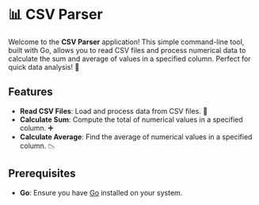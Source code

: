 # 📊 CSV Parser

Welcome to the **CSV Parser** application! This simple command-line tool, built with Go, allows you to read CSV files and process numerical data to calculate the sum and average of values in a specified column. Perfect for quick data analysis! 🚀

## Features
- **Read CSV Files**: Load and process data from CSV files. 📄
- **Calculate Sum**: Compute the total of numerical values in a specified column. ➕
- **Calculate Average**: Find the average of numerical values in a specified column. 📉

## Prerequisites
- **Go**: Ensure you have [Go](https://golang.org/doc/install) installed on your system.